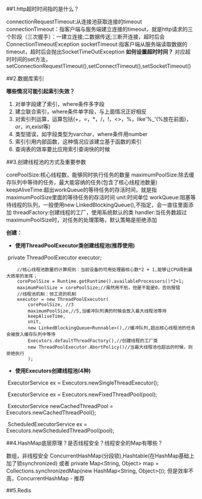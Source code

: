##1.http超时时间指的是什么？

connectionRequestTimeout:从连接池获取连接的timeout
connectionTimeout：指客户端与服务端建立连接的timeout，就是http请求的三个阶段（三次握手）：一建立连接;二数据传送;三断开连接，超时后会ConnectionTimeoutException
socketTimeout:指客户端从服务端读取数据的timeout，超时后会抛出SocketTimeOutException
**如何设置超时时间？**
	对应超时时间的set方法，setConnectionRequestTimeout(),setConnectTimeout(),setSocketTimeout()

##2.数据库索引

 **哪些情况可能引起索引失效？**

1.  对单字段建了索引，where条件多字段
2.  建立联合索引，where条件单字段，与上面情况正好相反
3.  对索引列运算，运算包括(+，=，*，/，!，<>，%，like'%_'(%放在前面)，or，in,exist等)
4.  类型错误，如字段类型为varchar，where条件用number
5.  索引引用内部函数，这种情况应该建立基于函数的索引
6.  查询表的效率要比应用索引查询快的时候

##3.创建线程池的方式及重要参数   

  corePoolSize:核心线程数，能够同时执行任务的数量
  maximumPoolSize:除去缓存队列中等待的任务，最大能容纳的任务(包含了核心线程池数量)
  keepAliveTime:超出workQueue的等待任务的存活时间，就是指maximumPoolSize里面的等待任务的存活时间
  unit:时间单位
  workQueue:阻塞等待线程的队列，一般使用new LinkedBlockingQueue(),不指定，会一直往里面添加
  threadFactory:创建线程的工厂，使用系统默认的类
  handler:当任务数超过maximumPoolSize时，对任务的处理策略，默认策略是拒绝添加

 **创建：**

- **使用ThreadPoolExecutor类创建线程池(推荐使用)**

​	private ThreadPoolExecutor executor;
	

		//核心线程池数量的计算规则：当前设备的可用处理器核心数*2 + 1,能够让CPU得到最大效率的发挥；
		corePoolSize = Runtime.getRuntime().availableProcessors()*2+1;
		maximumPoolSize = corePoolSize;//虽然用不到，但是不能是0，否则报错
		//线程池机制：领工资的机制
		executor = new ThreadPoolExecutor(
	        corePoolSize, //3
	        maximumPoolSize,//5,当缓冲队列满的时候会放入最大线程池等待 
	        keepAliveTime, 
	        unit, 
	        new LinkedBlockingQueue<Runnable>(),//缓冲队列,超出核心线程池的任务会被放入缓存队列中等待
	        Executors.defaultThreadFactory(),//创建线程的工厂类
	        new ThreadPoolExecutor.AbortPolicy()//当最大线程池也超出的时候，则拒绝执行
	        );

- **使用Executors创建线程池(4种)**	

​	ExecutorService ex = Executors.newSingleThreadExecutor();

​	ExecutorService ex = Executors.newFixedThreadPool(pool);

​	ExecutorService newCachedThreadPool = Executors.newCachedThreadPool();

​	ScheduledExecutorService ex = Executors.newScheduledThreadPool(pool);

##4.HashMap底层原理？是否线程安全？线程安全的Map有哪些？

  数组，非线程安全
  ConcurrentHashMap(分段锁),Hashtable(在HashMap基础上加了锁synchronized)
 或者
  private Map<String, Object> map = Collections.synchronizedMap(new HashMap<String, Object>());
 但是效率不高，ConcurrentHashMap - 推荐

##5.Redis